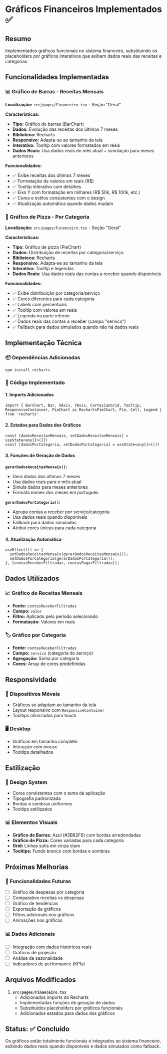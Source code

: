 # Gráficos Financeiros Implementados ✅

## Resumo
Implementados gráficos funcionais no sistema financeiro, substituindo os placeholders por gráficos interativos que exibem dados reais das receitas e categorias.

## Funcionalidades Implementadas

### 📊 Gráfico de Barras - Receitas Mensais
**Localização:** `src/pages/Financeiro.tsx` - Seção "Geral"

**Características:**
- **Tipo:** Gráfico de barras (BarChart)
- **Dados:** Evolução das receitas dos últimos 7 meses
- **Biblioteca:** Recharts
- **Responsivo:** Adapta-se ao tamanho da tela
- **Interativo:** Tooltip com valores formatados em reais
- **Dados Reais:** Usa dados reais do mês atual + simulação para meses anteriores

**Funcionalidades:**
- ✅ Exibe receitas dos últimos 7 meses
- ✅ Formatação de valores em reais (R$)
- ✅ Tooltip interativo com detalhes
- ✅ Eixo Y com formatação em milhares (R$ 50k, R$ 100k, etc.)
- ✅ Cores e estilos consistentes com o design
- ✅ Atualização automática quando dados mudam

### 🥧 Gráfico de Pizza - Por Categoria
**Localização:** `src/pages/Financeiro.tsx` - Seção "Geral"

**Características:**
- **Tipo:** Gráfico de pizza (PieChart)
- **Dados:** Distribuição de receitas por categoria/serviço
- **Biblioteca:** Recharts
- **Responsivo:** Adapta-se ao tamanho da tela
- **Interativo:** Tooltip e legendas
- **Dados Reais:** Usa dados reais das contas a receber quando disponíveis

**Funcionalidades:**
- ✅ Exibe distribuição por categoria/serviço
- ✅ Cores diferentes para cada categoria
- ✅ Labels com percentuais
- ✅ Tooltip com valores em reais
- ✅ Legenda na parte inferior
- ✅ Dados reais das contas a receber (campo "servico")
- ✅ Fallback para dados simulados quando não há dados reais

## Implementação Técnica

### 📦 Dependências Adicionadas
```bash
npm install recharts
```

### 🔧 Código Implementado

#### 1. Imports Adicionados
```tsx
import { BarChart, Bar, XAxis, YAxis, CartesianGrid, Tooltip, ResponsiveContainer, PieChart as RechartsPieChart, Pie, Cell, Legend } from 'recharts'
```

#### 2. Estados para Dados dos Gráficos
```tsx
const [dadosReceitasMensais, setDadosReceitasMensais] = useState<any[]>([])
const [dadosPorCategoria, setDadosPorCategoria] = useState<any[]>([])
```

#### 3. Funções de Geração de Dados

**`gerarDadosReceitasMensais()`:**
- Gera dados dos últimos 7 meses
- Usa dados reais para o mês atual
- Simula dados para meses anteriores
- Formata nomes dos meses em português

**`gerarDadosPorCategoria()`:**
- Agrupa contas a receber por serviço/categoria
- Usa dados reais quando disponíveis
- Fallback para dados simulados
- Atribui cores únicas para cada categoria

#### 4. Atualização Automática
```tsx
useEffect(() => {
  setDadosReceitasMensais(gerarDadosReceitasMensais());
  setDadosPorCategoria(gerarDadosPorCategoria());
}, [contasReceberFiltradas, contasPagarFiltradas]);
```

## Dados Utilizados

### 📈 Gráfico de Receitas Mensais
- **Fonte:** `contasReceberFiltradas`
- **Campo:** `valor`
- **Filtro:** Aplicado pelo período selecionado
- **Formatação:** Valores em reais

### 🏷️ Gráfico por Categoria
- **Fonte:** `contasReceberFiltradas`
- **Campo:** `servico` (categoria do serviço)
- **Agregação:** Soma por categoria
- **Cores:** Array de cores predefinidas

## Responsividade

### 📱 Dispositivos Móveis
- Gráficos se adaptam ao tamanho da tela
- Layout responsivo com `ResponsiveContainer`
- Tooltips otimizados para touch

### 🖥️ Desktop
- Gráficos em tamanho completo
- Interação com mouse
- Tooltips detalhados

## Estilização

### 🎨 Design System
- Cores consistentes com o tema da aplicação
- Tipografia padronizada
- Bordas e sombras uniformes
- Tooltips estilizados

### 📊 Elementos Visuais
- **Gráfico de Barras:** Azul (#3B82F6) com bordas arredondadas
- **Gráfico de Pizza:** Cores variadas para cada categoria
- **Grid:** Linhas sutis em cinza claro
- **Tooltips:** Fundo branco com bordas e sombras

## Próximas Melhorias

### 🔮 Funcionalidades Futuras
- [ ] Gráfico de despesas por categoria
- [ ] Comparativo receitas vs despesas
- [ ] Gráfico de tendências
- [ ] Exportação de gráficos
- [ ] Filtros adicionais nos gráficos
- [ ] Animações nos gráficos

### 📊 Dados Adicionais
- [ ] Integração com dados históricos reais
- [ ] Gráficos de projeção
- [ ] Análise de sazonalidade
- [ ] Indicadores de performance (KPIs)

## Arquivos Modificados

1. **`src/pages/Financeiro.tsx`**
   - Adicionados imports do Recharts
   - Implementadas funções de geração de dados
   - Substituídos placeholders por gráficos funcionais
   - Adicionados estados para dados dos gráficos

## Status: ✅ Concluído

Os gráficos estão totalmente funcionais e integrados ao sistema financeiro, exibindo dados reais quando disponíveis e dados simulados como fallback. 